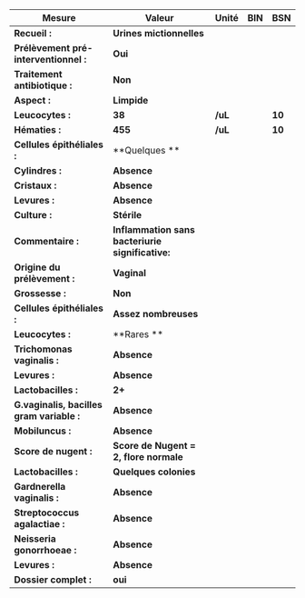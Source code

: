 |                  Mesure                 |                     Valeur                     | Unité |BIN|  BSN |
|-----------------------------------------|------------------------------------------------|-------|---|------|
|              **Recueil :**              |            **Urines mictionnelles**            |       |   |      |
|  **Prélèvement pré-interventionnel :**  |                     **Oui**                    |       |   |      |
|      **Traitement antibiotique :**      |                     **Non**                    |       |   |      |
|               **Aspect :**              |                   **Limpide**                  |       |   |      |
|             **Leucocytes :**            |                     **38**                     |**/uL**|   |**10**|
|              **Hématies :**             |                     **455**                    |**/uL**|   |**10**|
|       **Cellules épithéliales :**       |                **Quelques     **               |       |   |      |
|             **Cylindres :**             |                   **Absence**                  |       |   |      |
|              **Cristaux :**             |                   **Absence**                  |       |   |      |
|              **Levures :**              |                   **Absence**                  |       |   |      |
|              **Culture :**              |                   **Stérile**                  |       |   |      |
|            **Commentaire :**            |**Inflammation sans bacteriurie significative:**|       |   |      |
|       **Origine du prélèvement :**      |                   **Vaginal**                  |       |   |      |
|             **Grossesse :**             |                     **Non**                    |       |   |      |
|       **Cellules épithéliales :**       |              **Assez nombreuses**              |       |   |      |
|             **Leucocytes :**            |                **Rares        **               |       |   |      |
|       **Trichomonas vaginalis :**       |                   **Absence**                  |       |   |      |
|              **Levures :**              |                   **Absence**                  |       |   |      |
|           **Lactobacilles :**           |                     **2+**                     |       |   |      |
|**G.vaginalis, bacilles gram variable :**|                   **Absence**                  |       |   |      |
|             **Mobiluncus :**            |                   **Absence**                  |       |   |      |
|          **Score de nugent :**          |     **Score de Nugent = 2, flore normale**     |       |   |      |
|           **Lactobacilles :**           |              **Quelques colonies**             |       |   |      |
|       **Gardnerella vaginalis :**       |                   **Absence**                  |       |   |      |
|      **Streptococcus agalactiae :**     |                   **Absence**                  |       |   |      |
|       **Neisseria gonorrhoeae :**       |                   **Absence**                  |       |   |      |
|              **Levures :**              |                   **Absence**                  |       |   |      |
|          **Dossier complet :**          |                     **oui**                    |       |   |      |